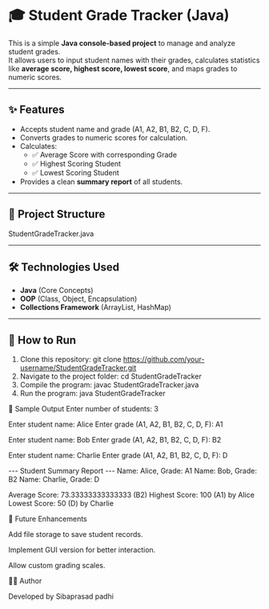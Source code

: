 # 🎓 Student Grade Tracker (Java)

This is a simple **Java console-based project** to manage and analyze student grades.  
It allows users to input student names with their grades, calculates statistics like **average score, highest score, lowest score**, and maps grades to numeric scores.

---

## ✨ Features
- Accepts student name and grade (A1, A2, B1, B2, C, D, F).
- Converts grades to numeric scores for calculation.
- Calculates:
  - ✅ Average Score with corresponding Grade  
  - ✅ Highest Scoring Student  
  - ✅ Lowest Scoring Student  
- Provides a clean **summary report** of all students.

---

## 📂 Project Structure
StudentGradeTracker.java

---

## 🛠️ Technologies Used
- **Java** (Core Concepts)
- **OOP** (Class, Object, Encapsulation)
- **Collections Framework** (ArrayList, HashMap)

---

## 🚀 How to Run
1.  Clone this repository:
    git clone https://github.com/your-username/StudentGradeTracker.git
2.  Navigate to the project folder:
    cd StudentGradeTracker
3.  Compile the program:
    javac StudentGradeTracker.java
4.  Run the program:
    java StudentGradeTracker

📌 Sample Output
Enter number of students: 3

Enter student name: Alice
Enter grade (A1, A2, B1, B2, C, D, F): A1

Enter student name: Bob
Enter grade (A1, A2, B1, B2, C, D, F): B2

Enter student name: Charlie
Enter grade (A1, A2, B1, B2, C, D, F): D

--- Student Summary Report ---
Name: Alice, Grade: A1
Name: Bob, Grade: B2
Name: Charlie, Grade: D

Average Score: 73.33333333333333 (B2)
Highest Score: 100 (A1) by Alice
Lowest Score: 50 (D) by Charlie

🎯 Future Enhancements

Add file storage to save student records.

Implement GUI version for better interaction.

Allow custom grading scales.

👨‍💻 Author

Developed by Sibaprasad padhi
